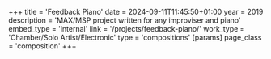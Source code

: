 +++
title = 'Feedback Piano'
date = 2024-09-11T11:45:50+01:00
year = 2019
description = 'MAX/MSP project written for any improviser and piano'
embed_type = 'internal'
link = '/projects/feedback-piano/'
work_type = 'Chamber/Solo Artist/Electronic'
type = 'compositions'
[params]
    page_class = 'composition'
+++
